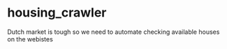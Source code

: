 # housing_crawler
Dutch market is tough so we need to automate checking available houses on the webistes
